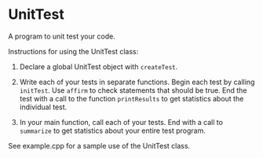 # UnitTest
A program to unit test your code.

Instructions for using the UnitTest class:

1. Declare a global UnitTest object with `createTest`.

2. Write each of your tests in separate functions. Begin each test by calling `initTest`. Use `affirm` to check statements that should be true. End the test with a call to the function `printResults` to get statistics about the individual test.

3. In your main function, call each of your tests. End with a call to `summarize` to get statistics about your entire test program.

See example.cpp for a sample use of the UnitTest class.
